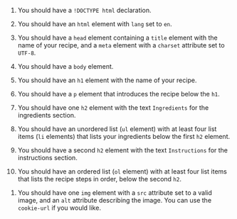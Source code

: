1. You should have a `!DOCTYPE html` declaration.

1. You should have an `html` element with `lang` set to `en`.

1. You should have a `head` element containing a `title` element with the name of your recipe, and a `meta` element with a `charset` attribute set to `UTF-8`.

1. You should have a `body` element.

1. You should have an `h1` element with the name of your recipe.

1. You should have a `p` element that introduces the recipe below the `h1`.

1. You should have one `h2` element with the text `Ingredients` for the ingredients section.

1. You should have an unordered list (`ul` element) with at least four list items (`li` elements) that lists your ingredients below the first `h2` element.

1. You should have a second `h2` element with the text `Instructions` for the instructions section.

1. You should have an ordered list (`ol` element) with at least four list items that lists the recipe steps in order, below the second `h2`.

<!--TODO: change src when img is on the cdn -->
1. You should have one `img` element with a `src` attribute set to a valid image, and an `alt` attribute describing the image. You can use the `cookie-url` if you would like.
